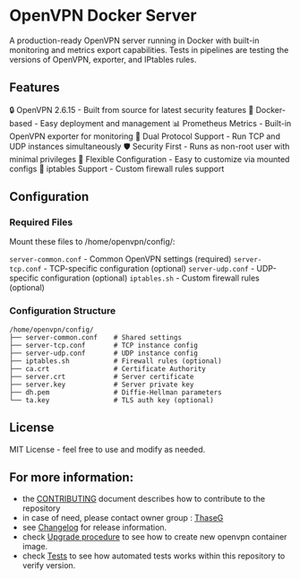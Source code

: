 # OpenVPN Docker Server

A production-ready OpenVPN server running in Docker with built-in monitoring and metrics export capabilities. Tests in pipelines are testing the versions of OpenVPN, exporter, and IPtables rules.

## Features

🔒 OpenVPN 2.6.15 - Built from source for latest security features
🐳 Docker-based - Easy deployment and management
📊 Prometheus Metrics - Built-in OpenVPN exporter for monitoring
🔄 Dual Protocol Support - Run TCP and UDP instances simultaneously
🛡️ Security First - Runs as non-root user with minimal privileges
📝 Flexible Configuration - Easy to customize via mounted configs
🔧 iptables Support - Custom firewall rules support

## Configuration
### Required Files

Mount these files to /home/openvpn/config/:

`server-common.conf` - Common OpenVPN settings (required)
`server-tcp.conf` - TCP-specific configuration (optional)
`server-udp.conf` - UDP-specific configuration (optional)
`iptables.sh` - Custom firewall rules (optional)

### Configuration Structure

```
/home/openvpn/config/
├── server-common.conf    # Shared settings
├── server-tcp.conf       # TCP instance config
├── server-udp.conf       # UDP instance config
├── iptables.sh           # Firewall rules (optional)
├── ca.crt                # Certificate Authority
├── server.crt            # Server certificate
├── server.key            # Server private key
├── dh.pem                # Diffie-Hellman parameters
└── ta.key                # TLS auth key (optional)
```

## License
MIT License - feel free to use and modify as needed.

## For more information:

 - the [CONTRIBUTING](./CONTRIBUTING.md) document describes how to contribute to the repository
 - in case of need, please contact owner group : [ThaseG](mailto:andrej@hyben.net)
 - see [Changelog](./CHANGELOG.md) for release information.
 - check [Upgrade procedure](./UPGRADE.md) to see how to create new openvpn container image.
- check [Tests](./Tests.md) to see how automated tests works within this repository to verify version.
